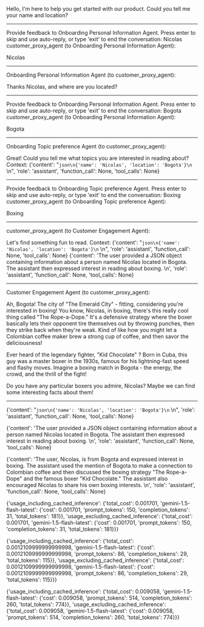 Hello, I'm here to help you get started with our product. Could you tell me your name and location?

--------------------------------------------------------------------------------
Provide feedback to Onboarding Personal Information Agent. Press enter to skip and use auto-reply, or type 'exit' to end the conversation: Nicolas
customer_proxy_agent (to Onboarding Personal Information Agent):

Nicolas

--------------------------------------------------------------------------------
Onboarding Personal Information Agent (to customer_proxy_agent):

Thanks Nicolas, and where are you located?


--------------------------------------------------------------------------------
Provide feedback to Onboarding Personal Information Agent. Press enter to skip and use auto-reply, or type 'exit' to end the conversation: Bogota
customer_proxy_agent (to Onboarding Personal Information Agent):

Bogota

--------------------------------------------------------------------------------
Onboarding Topic preference Agent (to customer_proxy_agent):

Great! Could you tell me what topics you are interested in reading about?
Context:
{'content': "```json\n{'name': 'Nicolas', 'location': 'Bogota'}\n``` \n", 'role': 'assistant', 'function_call': None, 'tool_calls': None}

--------------------------------------------------------------------------------
Provide feedback to Onboarding Topic preference Agent. Press enter to skip and use auto-reply, or type 'exit' to end the conversation: Boxing
customer_proxy_agent (to Onboarding Topic preference Agent):

Boxing

--------------------------------------------------------------------------------
customer_proxy_agent (to Customer Engagement Agent):

Let's find something fun to read.
Context:
{'content': "```json\n{'name': 'Nicolas', 'location': 'Bogota'}\n``` \n", 'role': 'assistant', 'function_call': None, 'tool_calls': None}
{'content': 'The user provided a JSON object containing information about a person named Nicolas located in Bogota. The assistant then expressed interest in reading about boxing. \n', 'role': 'assistant', 'function_call': None, 'tool_calls': None}

--------------------------------------------------------------------------------
Customer Engagement Agent (to customer_proxy_agent):

Ah, Bogota!  The city of "The Emerald City" - fitting, considering you're interested in boxing! You know, Nicolas, in boxing, there's this really cool thing called "The Rope-a-Dope."  It's a defensive strategy where the boxer basically lets their opponent tire themselves out by throwing punches, then they strike back when they're weak.  Kind of like how you might let a Colombian coffee maker brew a strong cup of coffee, and then savor the deliciousness!

Ever heard of the legendary fighter, "Kid Chocolate" ?  Born in Cuba, this guy was a master boxer in the 1930s, famous for his lightning-fast speed and flashy moves.  Imagine a boxing match in Bogota - the energy, the crowd, and the thrill of the fight!

Do you have any particular boxers you admire, Nicolas?  Maybe we can find some interesting facts about them!


--------------------------------------------------------------------------------
{'content': "```json\n{'name': 'Nicolas', 'location': 'Bogota'}\n``` \n", 'role': 'assistant', 'function_call': None, 'tool_calls': None}


{'content': 'The user provided a JSON object containing information about a person named Nicolas located in Bogota. The assistant then expressed interest in reading about boxing. \n', 'role': 'assistant', 'function_call': None, 'tool_calls': None}


{'content': 'The user, Nicolas, is from Bogota and expressed interest in boxing. The assistant used the mention of Bogota to make a connection to Colombian coffee and then discussed the boxing strategy "The Rope-a-Dope" and the famous boxer "Kid Chocolate." The assistant also encouraged Nicolas to share his own boxing interests. \n', 'role': 'assistant', 'function_call': None, 'tool_calls': None}


{'usage_including_cached_inference': {'total_cost': 0.001701, 'gemini-1.5-flash-latest': {'cost': 0.001701, 'prompt_tokens': 150, 'completion_tokens': 31, 'total_tokens': 181}}, 'usage_excluding_cached_inference': {'total_cost': 0.001701, 'gemini-1.5-flash-latest': {'cost': 0.001701, 'prompt_tokens': 150, 'completion_tokens': 31, 'total_tokens': 181}}}


{'usage_including_cached_inference': {'total_cost': 0.0012109999999999998, 'gemini-1.5-flash-latest': {'cost': 0.0012109999999999998, 'prompt_tokens': 86, 'completion_tokens': 29, 'total_tokens': 115}}, 'usage_excluding_cached_inference': {'total_cost': 0.0012109999999999998, 'gemini-1.5-flash-latest': {'cost': 0.0012109999999999998, 'prompt_tokens': 86, 'completion_tokens': 29, 'total_tokens': 115}}}


{'usage_including_cached_inference': {'total_cost': 0.009058, 'gemini-1.5-flash-latest': {'cost': 0.009058, 'prompt_tokens': 514, 'completion_tokens': 260, 'total_tokens': 774}}, 'usage_excluding_cached_inference': {'total_cost': 0.009058, 'gemini-1.5-flash-latest': {'cost': 0.009058, 'prompt_tokens': 514, 'completion_tokens': 260, 'total_tokens': 774}}}